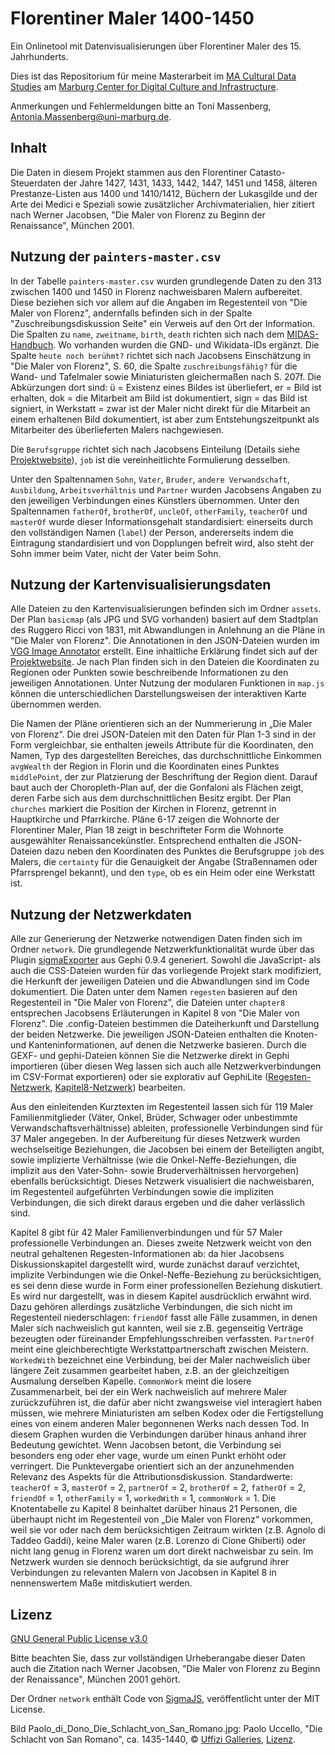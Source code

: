 # Florentiner Maler 1400-1450
Ein Onlinetool mit Datenvisualisierungen über Florentiner Maler des 15. Jahrhunderts.

Dies ist das Repositorium für meine Masterarbeit im [MA Cultural Data Studies](https://www.uni-marburg.de/de/mcdci/studium/ma-cds) am [Marburg Center for Digital Culture and Infrastructure](https://www.uni-marburg.de/de/mcdci). 

Anmerkungen und Fehlermeldungen bitte an Toni Massenberg, Antonia.Massenberg@uni-marburg.de.


## Inhalt
Die Daten in diesem Projekt stammen aus den Florentiner Catasto-Steuerdaten der Jahre 1427, 1431, 1433, 1442, 1447, 1451 und 1458, älteren Prestanze-Listen aus 1400 und 1410/1412, Büchern der Lukasgilde und der Arte dei Medici e Speziali sowie zusätzlicher Archivmaterialien, hier zitiert nach Werner Jacobsen, "Die Maler von Florenz zu Beginn der Renaissance", München 2001.

## Nutzung der ```painters-master.csv```
In der Tabelle ```painters-master.csv``` wurden grundlegende Daten zu den 313 zwischen 1400 und 1450 in Florenz nachweisbaren Malern aufbereitet. Diese beziehen sich vor allem auf die Angaben im Regestenteil von "Die Maler von Florenz", andernfalls befinden sich in der Spalte "Zuschreibungsdiskussion Seite" ein Verweis auf den Ort der Information.
Die Spalten zu ```name```, ```zweitname```, ```birth```, ```death``` richten sich nach dem [MIDAS-Handbuch](https://www.online.uni-marburg.de/lido/midas-lido-crm-wiki/index.php/MIDAS). Wo vorhanden wurden die GND- und Wikidata-IDs ergänzt. Die Spalte ```heute noch berühmt?``` richtet sich nach Jacobsens Einschätzung in "Die Maler von Florenz", S. 60, die Spalte ```zuschreibungsfähig?``` für die Wand- und Tafelmaler sowie Miniaturisten gleichermaßen nach S. 207f. Die Abkürzungen dort sind: ü = Existenz eines Bildes ist überliefert, er = Bild ist erhalten, dok = die Mitarbeit am Bild ist dokumentiert, sign = das Bild ist signiert, in Werkstatt = zwar ist der Maler nicht direkt für die Mitarbeit an einem erhaltenen Bild dokumentiert, ist aber zum Entstehungszeitpunkt als Mitarbeiter des überlieferten Malers nachgewiesen.

Die ```Berufsgruppe``` richtet sich nach Jacobsens Einteilung (Details siehe [Projektwebsite](https://tonimassenberg.github.io/FlorentinerMaler/index.html#grundbegriffebutton)), ```job``` ist die vereinheitlichte Formulierung desselben.

 Unter den Spaltennamen ```Sohn```, ```Vater```, ```Bruder```, ```andere Verwandschaft```, ```Ausbildung```, ```Arbeitsverhältnis``` und ```Partner``` wurden Jacobsens Angaben zu den jeweiligen Verbindungen eines Künstlers übernommen. Unter den Spaltennamen ```fatherOf```, ```brotherOf```, ```uncleOf```, ```otherFamily```, ```teacherOf``` und ```masterOf``` wurde dieser Informationsgehalt standardisiert: einerseits durch den vollständigen Namen (```label```) der Person, andererseits indem die Eintragung standardisiert und von Dopplungen befreit wird, also steht der Sohn immer beim Vater, nicht der Vater beim Sohn.

## Nutzung der Kartenvisualisierungsdaten
Alle Dateien zu den Kartenvisualisierungen befinden sich im Ordner ```assets```.
Der Plan ```basicmap``` (als JPG und SVG vorhanden) basiert auf dem Stadtplan des Ruggero Ricci von 1831, mit Abwandlungen in Anlehnung an die Pläne in "Die Maler von Florenz".
Die Annotationen in den JSON-Dateien wurden im [VGG Image Annotator](https://www.robots.ox.ac.uk/~vgg/software/via/) erstellt. Eine inhaltliche Erklärung findet sich auf der [Projektwebsite](https://tonimassenberg.github.io/FlorentinerMaler/map.html). Je nach Plan finden sich in den Dateien die Koordinaten zu Regionen oder Punkten sowie beschreibende Informationen zu den jeweiligen Annotationen. Unter Nutzung der modularen Funktionen in ```map.js``` können die unterschiedlichen Darstellungsweisen der interaktiven Karte übernommen werden. 

Die Namen der Pläne orientieren sich an der Nummerierung in „Die Maler von Florenz“. Die drei JSON-Dateien mit den Daten für Plan 1-3 sind in der Form vergleichbar, sie enthalten jeweils Attribute für die Koordinaten, den Namen, Typ des dargestellten Bereiches, das durchschnittliche Einkommen ```avgWealth``` der Region in Florin und die Koordinaten eines Punktes ```middlePoint```, der zur Platzierung der Beschriftung der Region dient. Darauf baut auch der Choropleth-Plan auf, der die Gonfaloni als Flächen zeigt, deren Farbe sich aus dem durchschnittlichen Besitz ergibt. Der Plan ```churches``` markiert die Position der Kirchen in Florenz, getrennt in Hauptkirche und Pfarrkirche.
Pläne 6-17 zeigen die Wohnorte der Florentiner Maler, Plan 18 zeigt in beschrifteter Form die Wohnorte ausgewählter Renaissancekünstler. Entsprechend enthalten die JSON-Dateien dazu neben den Koordinaten des Punktes die Berufsgruppe ```job``` des Malers, die ```certainty``` für die Genauigkeit der Angabe (Straßennamen oder Pfarrsprengel bekannt), und den ```type```, ob es ein Heim oder eine Werkstatt ist.


## Nutzung der Netzwerkdaten
Alle zur Generierung der Netzwerke notwendigen Daten finden sich im Ordner ```network```.
Die grundlegende Netzwerkfunktionalität wurde über das Plugin [sigmaExporter](https://github.com/oxfordinternetinstitute/gephi-plugins/tree/sigmaexporter-plugin/modules/sigmaExporter) aus Gephi 0.9.4 generiert. Sowohl die JavaScript- als auch die CSS-Dateien wurden für das vorliegende Projekt stark modifiziert, die Herkunft der jeweiligen Dateien und die Abwandlungen sind im Code dokumentiert.
Die Daten unter dem Namen ```regesten``` basieren auf den Regestenteil in "Die Maler von Florenz", die Dateien unter ```chapter8``` entsprechen Jacobsens Erläuterungen in Kapitel 8 von "Die Maler von Florenz".
Die .config-Dateien bestimmen die Dateiherkunft und Darstellung der beiden Netzwerke. Die jeweiligen JSON-Dateien enthalten die Knoten- und Kanteninformationen, auf denen die Netzwerke basieren. Durch die GEXF- und gephi-Dateien können Sie die Netzwerke direkt in Gephi importieren (über diesen Weg lassen sich auch alle Netzwerkverbindungen im CSV-Format exportieren) oder sie explorativ auf GephiLite ([Regesten-Netzwerk](https://gephi.org/gephi-lite/?gexf=https://tonimassenberg.github.io/FlorentinerMaler/network/regesten.gexf), [Kapitel8-Netzwerk](https://gephi.org/gephi-lite/?gexf=https://tonimassenberg.github.io/FlorentinerMaler/network/chapter8.gexf)) bearbeiten. 

Aus den einleitenden Kurztexten im Regestenteil lassen sich für 119 Maler Familienmitglieder (Väter, Onkel, Brüder, Schwager oder unbestimmte Verwandschaftsverhältnisse) ableiten, professionelle Verbindungen sind für 37 Maler angegeben. In der Aufbereitung für dieses Netzwerk wurden wechselseitige Beziehungen, die Jacobsen bei einem der Beteiligten angibt, sowie implizierte Verhältnisse (wie die Onkel-Neffe-Beziehungen, die implizit aus den Vater-Sohn- sowie Bruderverhältnissen hervorgehen) ebenfalls berücksichtigt. Dieses Netzwerk visualisiert die nachweisbaren, im Regestenteil aufgeführten Verbindungen sowie die impliziten Verbindungen, die sich direkt daraus ergeben und die daher verlässlich sind. 

Kapitel 8 gibt für 42 Maler Familienverbindungen und für 57 Maler professionelle Verbindungen an. Dieses zweite Netzwerk weicht von den neutral gehaltenen Regesten-Informationen ab: da hier Jacobsens Diskussionskapitel dargestellt wird, wurde zunächst darauf verzichtet, implizite Verbindungen wie die Onkel-Neffe-Beziehung zu berücksichtigen, es sei denn diese wurde in Form einer professionellen Beziehung diskutiert. Es wird nur dargestellt, was in diesem Kapitel ausdrücklich erwähnt wird. Dazu gehören allerdings zusätzliche Verbindungen, die sich nicht im Regestenteil niederschlagen: ```friendOf``` fasst alle Fälle zusammen, in denen Maler sich nachweislich gut kannten, weil sie z.B. gegenseitig Verträge bezeugten oder füreinander Empfehlungsschreiben verfassten. ```PartnerOf``` meint eine gleichberechtigte Werkstattpartnerschaft zwischen Meistern. ```WorkedWith``` bezeichnet eine Verbindung, bei der Maler nachweislich über längere Zeit zusammen gearbeitet haben, z.B. an der gleichzeitigen Ausmalung derselben Kapelle. ```CommonWork``` meint die losere Zusammenarbeit, bei der ein Werk nachweislich auf mehrere Maler zurückzuführen ist, die dafür aber nicht zwangsweise viel interagiert haben müssen, wie mehrere Miniaturisten am selben Kodex oder die Fertigstellung eines von einem anderen Maler begonnenen Werks nach dessen Tod. In diesem Graphen wurden die Verbindungen darüber hinaus anhand ihrer Bedeutung gewichtet. Wenn Jacobsen betont, die Verbindung sei besonders eng oder eher vage, wurde um einen Punkt erhöht oder verringert. Die Punktevergabe orientiert sich an der anzunehmenden Relevanz des Aspekts für die Attributionsdiskussion. Standardwerte: ```teacherOf``` = 3, ```masterOf``` = 2, ```partnerOf``` = 2, ```brotherOf``` = 2, ```fatherOf``` = 2, ```friendOf``` = 1, ```otherFamily``` = 1, ```workedWith``` = 1, ```commonWork``` = 1.
Die Knotentabelle zu Kapitel 8 beinhaltet darüber hinaus 21 Personen, die überhaupt nicht im Regestenteil von „Die Maler von Florenz“ vorkommen, weil sie vor oder nach dem berücksichtigen Zeitraum wirkten (z.B. Agnolo di Taddeo Gaddi), keine Maler waren (z.B. Lorenzo di Cione Ghiberti) oder nicht lang genug in Florenz waren um dort direkt nachweisbar zu sein. Im Netzwerk wurden sie dennoch berücksichtigt, da sie aufgrund ihrer Verbindungen zu relevanten Malern von Jacobsen in Kapitel 8 in nennenswertem Maße mitdiskutiert werden. 


## Lizenz

[GNU General Public License v3.0](https://choosealicense.com/licenses/gpl-3.0/)

Bitte beachten Sie, dass zur vollständigen Urheberangabe dieser Daten auch die Zitation nach Werner Jacobsen, "Die Maler von Florenz zu Beginn der Renaissance", München 2001 gehört.

Der Ordner ```network``` enthält Code von [SigmaJS](https://github.com/jacomyal/sigma.js/), veröffentlicht unter der MIT License.

Bild Paolo_di_Dono_Die_Schlacht_von_San_Romano.jpg: Paolo Uccello, "Die Schlacht von San Romano", ca. 1435-1440, &copy; [Uffizi Galleries](https://www.uffizi.it/en/artworks/battle-of-san-romano), [Lizenz](https://www.uffizi.it/en/professional-services/wewef).
